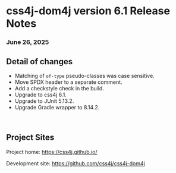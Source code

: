 # css4j-dom4j version 6.1 Release Notes

### June 26, 2025

## Detail of changes

- Matching of `of-type` pseudo-classes was case sensitive.
- Move SPDX header to a separate comment.
- Add a checkstyle check in the build.
- Upgrade to css4j 6.1.
- Upgrade to JUnit 5.13.2.
- Upgrade Gradle wrapper to 8.14.2.

<br/>

## Project Sites

Project home: https://css4j.github.io/

Development site: https://github.com/css4j/css4j-dom4j
